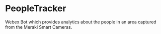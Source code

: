 # PeopleTracker

Webex Bot which provides analytics about the people in an area captured from the Meraki Smart Cameras.
